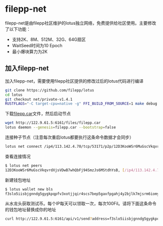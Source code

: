 
# filepp-net 
 filepp-net是由filepp社区维护的lotus独立网络，免费提供给社区使用。主要修改了以下功能：
 - 支持2K、8M、512M、32G、64G扇区
 - WaitSeed时间为10 Epoch
 - 最小爆块算力为2K
 
## 加入filepp-net
加入filepp-net，需要使用filepp社区提供的修改过后的lotus代码进行编译
```bash
git clone https://github.com/filepp/lotus
cd lotus 
git checkout net/private-v1.4.1
RUSTFLAGS="-C target-cpu=native -g" FFI_BUILD_FROM_SOURCE=1 make debug 
```

下载[filepp.car](http://122.9.61.5:6161/files/filepp.car)文件，然后启动节点
```bash
wget http://122.9.61.5:6161/files/filepp.car
lotus daemon --genesis=filepp.car --bootstrap=false
```

连接种子节点（注意每次重启lotus都要执行这条命令数据才会同步）
```bash
lotus net connect /ip4/113.142.4.70/tcp/53171/p2p/12D3KooWSr6MuGscVkqvrdXjsVDwB7whQbFj94SmzJs6MStdhYsB
```
查看连接情况
```bash
$ lotus net peers
12D3KooWSr6MuGscVkqvrdXjsVDwB7whQbFj94SmzJs6MStdhYsB, [/ip4/113.142.4.70/tcp/53171]
```

新建钱包地址
```bash
$ lotus wallet new bls
f3slo5iisbjgnndg5gygkpqpfv3xotjjqir4scs7bep5gaxfpgahj4y2bjlk7mjsrm6iomyr3rwfm4onzfkbia
```

从水龙头获取测试币。每个IP每天可以领取一次，每次100Fil。请将下面这条命令的钱包地址替换成你的地址
```bash
curl http://122.9.61.5:6161/api/v1/send?address=f3slo5iisbjgnndg5gygkpqpfv3xotjjqir4scs7bep5gaxfpgahj4y2bjlk7mjsrm6iomyr3rwfm4onzfkbia
```
